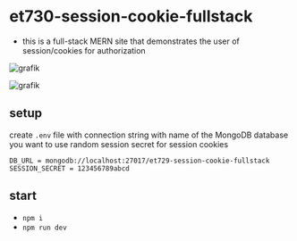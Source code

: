 # et730-session-cookie-fullstack

- this is a full-stack MERN site that demonstrates the user of session/cookies for authorization

![grafik](https://github.com/edwardtanguay/830-mongo-book-app/assets/446574/93410dff-a5f0-4814-8b07-704616902efb)

![grafik](https://github.com/edwardtanguay/830-mongo-book-app/assets/446574/774fc786-e601-4b18-b331-5188f0e8d9d3)

## setup
 
create `.env` file with
	connection string with name of the MongoDB database you want to use
	random session secret for session cookies
 
```
DB_URL = mongodb://localhost:27017/et729-session-cookie-fullstack
SESSION_SECRET = 123456789abcd
```	

## start

- `npm i`
- `npm run dev`
